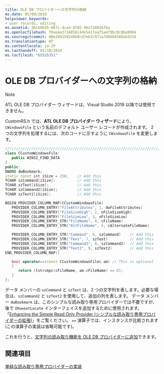 ```yaml
---
title: OLE DB プロバイダーへの文字列の格納
ms.date: 05/09/2019
helpviewer_keywords:
- user records, editing
ms.assetid: 36cb9635-067c-4cad-8f85-962f28026f6a
ms.openlocfilehash: f0ae4a3718858c4de5417aaf5a4f9bc0c0ba9984
ms.sourcegitcommit: 00e26915924869cd7eb3c971a7d0604388abd316
ms.translationtype: HT
ms.contentlocale: ja-JP
ms.lasthandoff: 05/10/2019
ms.locfileid: "65525351"
---
```

# <a name="storing-strings-in-the-ole-db-provider"></a>OLE DB プロバイダーへの文字列の格納

> [!NOTE] 
> ATL OLE DB プロバイダー ウィザードは、Visual Studio 2019 以降では使用できません。


*Custom*RS.h では、**ATL OLE DB プロバイダー ウィザード**により、`CWindowsFile` という名前のデフォルト ユーザー レコードが作成されます。 2 つの文字列を処理するには、次のコードに示すように `CWindowsFile` を変更します。

```cpp
////////////////////////////////////////////////////////////////////////
class CCustomWindowsFile:
   public WIN32_FIND_DATA
{
public:
DWORD dwBookmark;
static const int iSize = 256;    // Add this
TCHAR szCommand[iSize];          // Add this
TCHAR szText[iSize];             // Add this
TCHAR szCommand2[iSize];         // Add this
TCHAR szText2[iSize];            // Add this

BEGIN_PROVIDER_COLUMN_MAP(CCustomWindowsFile)
   PROVIDER_COLUMN_ENTRY("FileAttributes", 1, dwFileAttributes)
   PROVIDER_COLUMN_ENTRY("FileSizeHigh", 2, nFileSizeHigh)
   PROVIDER_COLUMN_ENTRY("FileSizeLow", 3, nFileSizeLow)
   PROVIDER_COLUMN_ENTRY_STR("FileName", 4, cFileName)
   PROVIDER_COLUMN_ENTRY_STR("AltFileName", 5, cAlternateFileName)

   PROVIDER_COLUMN_ENTRY_STR("Command", 6, szCommand)    // Add this
   PROVIDER_COLUMN_ENTRY_STR("Text", 7, szText)          // Add this
   PROVIDER_COLUMN_ENTRY_STR("Command2", 8, szCommand2)  // Add this
   PROVIDER_COLUMN_ENTRY_STR("Text2", 9, szText2)        // Add this
END_PROVIDER_COLUMN_MAP()

   bool operator==(const CCustomWindowsFile& am) // This is optional
   {
      return (lstrcmpi(cFileName, am.cFileName) == 0);
   }
};
```

データ メンバーの `szCommand` と `szText` は、2 つの文字列を表します。必要な場合は、`szCommand2` と `szText2` を使用して、追加の列を表します。 データ メンバー `dwBookmark` は、このシンプルな読み取り専用プロバイダーでは不要ですが、後で `IRowsetLocate` インターフェイスを追加するために使用されます。「[Enhancing the Simple Read Only Provider (シンプルな読み取り専用プロバイダーの拡張)](../../data/oledb/enhancing-the-simple-read-only-provider.md)」をご覧ください。 `==` 演算子では、インスタンスが比較されます (この演算子の実装は省略可能です)。

これを行うと、[文字列の読み取り機能を OLE DB プロバイダーに追加](../../data/oledb/reading-strings-into-the-ole-db-provider.md)できます。

## <a name="see-also"></a>関連項目

[単純な読み取り専用プロバイダーの実装](../../data/oledb/implementing-the-simple-read-only-provider.md)<br/>
